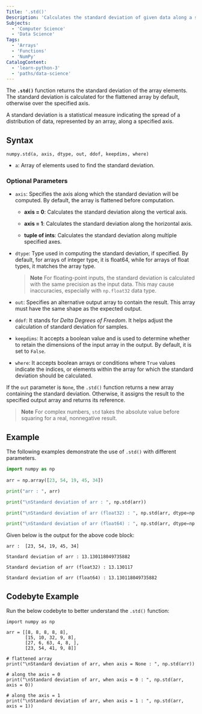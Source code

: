 ```yaml
---
Title: '.std()'
Description: 'Calculates the standard deviation of given data along a specified axis.'
Subjects:
  - 'Computer Science'
  - 'Data Science'
Tags:
  - 'Arrays'
  - 'Functions'
  - 'NumPy'
CatalogContent:
  - 'learn-python-3'
  - 'paths/data-science'
---
```


The **`.std()`** function returns the standard deviation of the array elements. The standard deviation is calculated for the flattened array by default, otherwise over the specified axis.

A standard deviation is a statistical measure indicating the spread of a distribution of data, represented by an array, along a specified axis.

## Syntax

```pseudo
numpy.std(a, axis, dtype, out, ddof, keepdims, where)
```

- `a`: Array of elements used to find the standard deviation.

### Optional Parameters

- `axis`: Specifies the axis along which the standard deviation will be computed. By default, the array is flattened before computation.

  - **axis = 0**: Calculates the standard deviation along the vertical axis.

  - **axis = 1**: Calculates the standard deviation along the horizontal axis.

  - **tuple of ints**: Calculates the standard deviation along multiple specified axes.

- `dtype`: Type used in computing the standard deviation, if specified. By default, for arrays of integer type, it is float64, while for arrays of float types, it matches the array type.

  > **Note** For floating-point inputs, the standard deviation is calculated with the same precision as the input data. This may cause inaccuracies, especially with `np.float32` data type.

- `out`: Specifies an alternative output array to contain the result. This array must have the same shape as the expected output.

- `ddof`: It stands for _Delta Degrees of Freedom_. It helps adjust the calculation of standard deviation for samples.

- `keepdims`: It accepts a boolean value and is used to determine whether to retain the dimensions of the input array in the output. By default, it is set to `False`.

- `where`: It accepts boolean arrays or conditions where `True` values indicate the indices, or elements within the array for which the standard deviation should be calculated.

If the `out` parameter is `None`, the `.std()` function returns a new array containing the standard deviation. Otherwise, it assigns the result to the specified output array and returns its reference.

> **Note** For complex numbers, `std` takes the absolute value before squaring for a real, nonnegative result.

## Example

The following examples demonstrate the use of `.std()` with different parameters.

```py
import numpy as np 
    
arr = np.array([23, 54, 19, 45, 34])

print("arr : ", arr)

print("\nStandard deviation of arr : ", np.std(arr))

print("\nStandard deviation of arr (float32) : ", np.std(arr, dtype=np.float32))

print("\nStandard deviation of arr (float64) : ", np.std(arr, dtype=np.float64))
```

Given below is the output for the above code block:

```shell
arr :  [23, 54, 19, 45, 34]

Standard deviation of arr : 13.130118049735882

Standard deviation of arr (float32) : 13.130117

Standard deviation of arr (float64) : 13.130118049735882
```

## Codebyte Example

Run the below codebyte to better understand the `.std()` function:

```codebyte/python
import numpy as np 
    
arr = [[8, 8, 8, 8, 8],   
       [15, 10, 32, 9, 8],  
       [27, 6, 63, 4, 8, ],  
       [23, 54, 41, 9, 8]]  
    
# flattened array  
print("\nStandard deviation of arr, when axis = None : ", np.std(arr))  
    
# along the axis = 0  
print("\nStandard deviation of arr, when axis = 0 : ", np.std(arr, axis = 0))  
   
# along the axis = 1  
print("\nStandard deviation of arr, when axis = 1 : ", np.std(arr, axis = 1)) 
```
